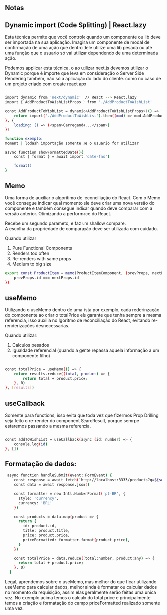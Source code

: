 
## Notas


## Dynamic import (Code Splitting) | React.lazy

Esta técnica permite que você controle quando um componente ou lib deve ser importada na sua aplicação. 
Imagina um componente de modal de confirmação de uma ação que dentro dele utilize uma lib pesada ou até uma função que o usuario só vai utilizar dependendo de uma determinada ação. 

Podemos applicar esta técnica, o ao utilizar next.js devemos utilizar o Dynamic porque é importe que leva em consideração o Server Side Rendering também, não só a aplicação do lado do cliente. como no caso de um projeto criado com create react app


```bash

import dynamic from 'next/dynamic'  // React --> React.lazy
import { AddProductToWishListProps } from './AddProductToWishList'

const AddProductToWishList = dynamic<AddProductToWishListProps>(() => {
    return import('./AddProductToWishList').then((mod) => mod.AddProductToWishList)
}, {
    loading: () => (<span>Carregando...</span>)
})

```

```bash
function exemplo: 
moment | lodash importação somente se o usuario for utilizar

async function showFormattedDate(){
    const { format } = await import('date-fns')

    format()
}

```


## Memo
Uma forma de auxiliar o algoritimo de reconciliação do React. 
Com o Memo você consegue indicar qual momento ele deve criar uma nova versão do componente e também consegue indicar quando deve comparar com a versão anterior. Otimizando a performace do React. 

Recebe um segundo parameto, e faz um shallow compare.  
A escolha da propriedade de comparação deve ser utilizada com cuidado. 

Quando utilizar
1. Pure Functional Components
2. Renders too often
3. Re-renders with same props
4. Medium to big size

```bash
export const ProductItem = memo(ProductItemComponent, (prevProps, nextProps) => {
    prevProps.id === nextProps.id
})
```


## useMemo
Utilizando o useMemo dentro de uma lista por exemplo, cada rederinzação do componente ao criar o totalPrice ele garante que tenha sempre a mesma referencia, isso auxilia no lgoritmo de reconciliação do React, evitando re-renderizações desnecessarias. 

Quando utilizar: 
1. Calculos pesados
2. Igualdade referencial (quando a gente repassa aquela informação a um componente filho)


```bash

const totalPrice = useMemo(() => {
    return results.reduce((total, product) => {
        return total + product.price;
    }, 0)
}, [results])

```

## useCallback  
Somente para functions, isso evita que 
toda vez que fizermos Prop Drilling seja feito 
o re-render do component SearcResult,  porque 
semrpe estaremos passando a mesma referencia. 

```bash

const addToWishList = useCallback(async (id: number) => {
    console.log(id)
}, [])

```
## Formatação de dados:


```bash
 async function handleSubmit(event: FormEvent) {
    const response = await fetch(`http://localhost:3333/products?q=${search}`)
    const data = await response.json()

    const formatter = new Intl.NumberFormat('pt-BR', {
      style: 'currency',
      currency: 'BRL'
    })

    const products = data.map(product => {
      return {
        id: product.id,
        title: product.title,
        price: product.price,
        priceFormatted: formatter.format(product.price),
      }
    })

    const totalPrice = data.reduce((total:number, product:any) => {
      return total + product.price;
    }, 0)
  }
```

Legal, aprendemos sobre o useMemo, mas melhor do que ficar utilizando useMemo para calcular dados, melhor ainda
é formatar ou calcular dados no momento da requisição, assim elas geralmente serão feitas uma unica vez. 
No exemplo acima temos o calculo do total price e principalmente temos a criação e formatação do campo priceFormatted 
realizado somente uma vez. 

